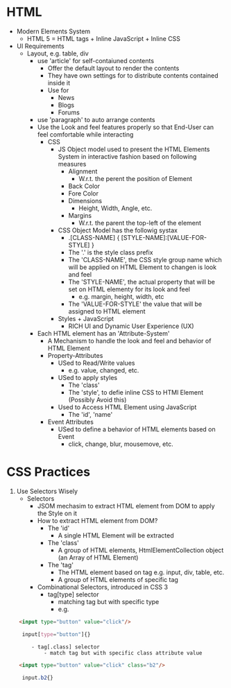 # HTML
- Modern Elements System
    - HTML 5 = HTML tags + Inline JavaScript + Inline CSS
- UI Requirements
    - Layout, e.g. table, div
        - use 'article' for self-contaiuned contents 
            - Offer the default layout to render the contents
            - They have own settings for to distribute contents contained inside it
            - Use for
                - News
                - Blogs
                - Forums   
        - use 'paragraph' to auto arrange contents
        - Use the Look and feel features properly so that End-User can feel comfortable while interacting
            - CSS
                - JS Object model used to present the HTML Elements System in interactive fashion based on following measures
                    - Alignment
                        - W.r.t. the perent the position of Element
                    - Back Color
                    - Fore Color
                    - Dimensions
                        - Height, Width, Angle, etc.
                    - Margins
                        - W.r.t. the parent the top-left of the element
                - CSS Object Model has the followig systax
                    - .[CLASS-NAME] {
                        [STYLE-NAME]:[VALUE-FOR-STYLE]
                    }        
                    - The '.' is the style class prefix
                    - The 'CLASS-NAME', the CSS style group name which will be applied on HTML Element to changen is look and feel
                    - The 'STYLE-NAME', the actual property that will be set on HTML elementy for its look and feel
                        - e.g. margin, height, width, etc
                    - The 'VALUE-FOR-STYLE' the value that will be assigned to HTML element
                - Styles + JavaScript
                    - RICH UI and Dynamic User Experience (UX)        
        - Each HTML element has an 'Attribute-System'
            - A Mechanism to handle the look and feel and behavior of HTML Element
            - Property-Attributes
                - USed to Read/Write values 
                    - e.g. value, changed, etc.
                - USed to apply styles
                    - The 'class'
                    - The 'style', to defie inline CSS to HTMl Element (Possibly Avoid this)
                - Used to Access HTML Element using JavaScript           
                    - The 'id', 'name'
            - Event Attributes
                - USed to define a behavior of HTML elements based on Event
                    - click, change, blur, mousemove, etc.            
# CSS Practices
1. Use Selectors Wisely
    - Selectors
        - JSOM mechasim to extract HTML element from DOM to apply the Style on it     
        - How to extract HTML element from DOM? 
            - The 'id'
                - A single HTML Element will be extracted
            - The 'class'  
                - A group of HTML elements, HtmlElementCollection object (an Array of HTML Element)    
            - The 'tag'
                - The HTML element based on tag e.g. input, div, table, etc.
                - A group of HTML elements of specific tag
        - Combinational Selectors, introduced in CSS 3  
            - tag[type] selector
                -  matching tag but with specific type
                - e.g.
````html                
    <input type="button" value="click"/>
````                    
````css
     input[type="button"]{}
````
            - tag[.class] selector
                - match tag but with specific class attribute value         
````html                
    <input type="button" value="click" class="b2"/>
````                    
````css
     input.b2{}
````                      

